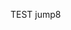 <meta http-equiv="refresh" content="10;url=okex://metaX/dex/swap">
<script type="text/javascript">
  location.replace("okex://metaX/dex/swap")
</script>

TEST jump8
